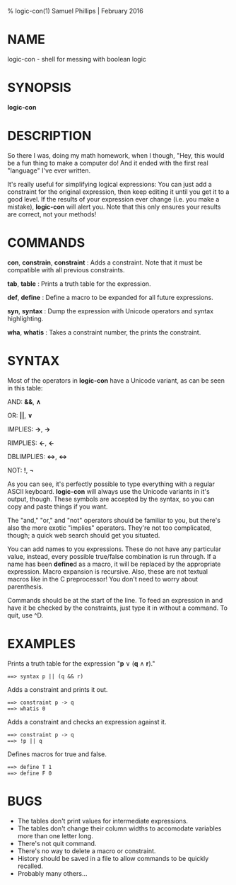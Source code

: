 % logic-con(1) Samuel Phillips | February 2016

# NAME

logic-con - shell for messing with boolean logic

# SYNOPSIS

**logic-con**

# DESCRIPTION

So there I was, doing my math homework, when I though, "Hey, this would be a fun
thing to make a computer do! And it ended with the first real "language" I've
ever written.

It's really useful for simplifying logical expressions: You can just add a
constraint for the original expression, then keep editing it until you get it to
a good level. If the results of your expression ever change (i.e. you make a
mistake), **logic-con** will alert you. Note that this only ensures your results
are correct, not your methods!

# COMMANDS

**con**, **constrain**, **constraint**
:   Adds a constraint. Note that it must be compatible with all previous
constraints.

**tab**, **table**
:   Prints a truth table for the expression.

**def**, **define**
:   Define a macro to be expanded for all future expressions.

**syn**, **syntax**
:   Dump the expression with Unicode operators and syntax highlighting.

**wha**, **whatis**
:   Takes a constraint number, the prints the constraint.

# SYNTAX

Most of the operators in **logic-con** have a Unicode variant, as can be seen in
this table:

AND: **&&**, **∧**

OR: **||**, **∨**

IMPLIES: **->**, **→**

RIMPLIES: **<-**, **←**

DBLIMPLIES: **<->**, **↔**

NOT: **!**, **¬**

As you can see, it's perfectly possible to type everything with a regular ASCII
keyboard. **logic-con** will always use the Unicode variants in it's output,
though. These symbols are accepted by the syntax, so you can copy and paste
things if you want.

The "and," "or," and "not" operators should be familiar to you, but there's also
the more exotic "implies" operators. They're not too complicated, though; a
quick web search should get you situated.

You can add names to you expressions. These do not have any particular value,
instead, every possible true/false combination is run through. If a name has
been **define**d as a macro, it will be replaced by the appropriate expression.
Macro expansion is recursive. Also, these are not textual macros like in the C
preprocessor! You don't need to worry about parenthesis.

Commands should be at the start of the line. To feed an expression in and have
it be checked by the constraints, just type it in without a command. To quit,
use ^D.

# EXAMPLES

Prints a truth table for the expression "**p** ∨ (**q** ∧ **r**)."

    ==> syntax p || (q && r)

Adds a constraint and prints it out.

    ==> constraint p -> q
    ==> whatis 0

Adds a constraint and checks an expression against it.

    ==> constraint p -> q
    ==> !p || q

Defines macros for true and false.

    ==> define T 1
    ==> define F 0

# BUGS

- The tables don't print values for intermediate expressions.
- The tables don't change their column widths to accomodate variables more than
one letter long.
- There's not quit command.
- There's no way to delete a macro or constraint.
- History should be saved in a file to allow commands to be quickly recalled.
- Probably many others...
